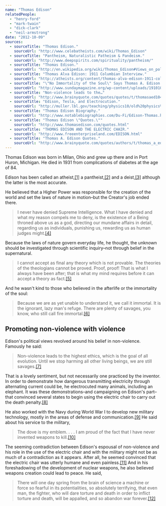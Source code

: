 ```yaml
---
name: "Thomas Edison"
relatedPeople:
  - "henry-ford"
  - "mark-twain"
  - "dick-clark"
  - "neil-armstrong"
date: "2012-10-09"
sources:
  - sourceTitle: "Thomas Edison."
    sourceUrl: "http://www.celebatheists.com/wiki/Thomas_Edison"
  - sourceTitle: "Pantheism, Naturalistic Patheism & Pandeism."
    sourceUrl: "http://www.deepspirits.com/spirituality/pantheism/"
  - sourceTitle: "Thomas Edison."
    sourceUrl: "http://en.wikipedia.org/wiki/Thomas_Edison#Views_on_politics.2C_religion_and_metaphysics"
  - sourceTitle: "Thomas Alva Edison: 1911 Columbian Interview."
    sourceUrl: "http://atheists.org/content/thomas-alva-edison-1911-columbian-interview"
  - sourceTitle: "\"No Immortality of the Soul\" Says Thomas A. Edison."
    sourceUrl: "http://www.sundaymagazine.org/wp-content/uploads/19101002-5-no.pdf"
  - sourceTitle: "Non-violence leads to the…"
    sourceUrl: "http://www.brainyquote.com/quotes/quotes/t/thomasaed104088.html"
  - sourceTitle: "Edison, Tesla, and Electrocution."
    sourceUrl: "http://muller.lbl.gov/teaching/physics10/old%20physics%2010/physics%2010%20notes/electrocution.html"
  - sourceTitle: "Thomas Edison Biography."
    sourceUrl: "http://www.notablebiographies.com/Du-Fi/Edison-Thomas.html#b"
  - sourceTitle: "Thomas Edison \"Quotes.\""
    sourceUrl: "http://www.thomasedison.com/quotes.html"
  - sourceTitle: "THOMAS EDISON AND THE ELECTRIC CHAIR."
    sourceUrl: "http://www.freeenterpriseland.com/EDISON.html"
  - sourceTitle: "Thomas A. Edison Quotes."
    sourceUrl: "http://www.brainyquote.com/quotes/authors/t/thomas_a_edison.html"
---
```


Thomas Edison was born in Milan, Ohio and grew up there and in Port Huron, Michigan. He died in 1931 from complications of diabetes at the age of 84.

Edison has been called an atheist,<a class="source-citation" href="#http://www.celebatheists.com/wiki/Thomas_Edison" title="Thomas Edison.">[1]</a> a pantheist,<a class="source-citation" href="#http://www.deepspirits.com/spirituality/pantheism/" title="Pantheism, Naturalistic Patheism &amp; Pandeism.">[2]</a> and a deist,<a class="source-citation" href="#http://en.wikipedia.org/wiki/Thomas_Edison#Views_on_politics.2C_religion_and_metaphysics" title="Thomas Edison.">[3]</a> although the latter is the most accurate.

He believed that a Higher Power was responsible for the creation of the world and set the laws of nature in motion–but the Creator's job ended there.

>I never have denied Supreme Intelligence. What I have denied and what my reason compels me to deny, is the existence of a Being throned above us as a god, directing our mundane affairs in detail, regarding us as individuals, punishing us, rewarding us as human judges might.<a class="source-citation" href="#http://atheists.org/content/thomas-alva-edison-1911-columbian-interview" title="Thomas Alva Edison: 1911 Columbian Interview.">[4]</a>

Because the laws of nature govern everyday life, he thought, the unknown should be investigated through scientific inquiry–not through belief in the supernatural.

>I cannot accept as final any theory which is not provable. The theories of the theologians cannot be proved. Proof, proof! That is what I always have been after; that is what my mind requires before it can accept a theory as fact.<a class="source-citation" href="#http://atheists.org/content/thomas-alva-edison-1911-columbian-interview" title="Thomas Alva Edison: 1911 Columbian Interview.">[5]</a>

And he wasn't kind to those who believed in the afterlife or the immortality of the soul:

>Because we are as yet unable to understand it, we call it immortal. It is the ignorant, lazy man's refuge. There are plenty of savages, you know, who still call fire immortal.<a class="source-citation" href="#http://www.sundaymagazine.org/wp-content/uploads/19101002-5-no.pdf" title="&quot;No Immortality of the Soul&quot; Says Thomas A. Edison.">[6]</a>

## Promoting non-violence with violence

Edison's political views revolved around his belief in non-violence. Famously he said:

>Non-violence leads to the highest ethics, which is the goal of all evolution. Until we stop harming all other living beings, we are still savages.<a class="source-citation" href="#http://www.brainyquote.com/quotes/quotes/t/thomasaed104088.html" title="Non-violence leads to the…">[7]</a>

That is a lovely sentiment, but not necessarily one practiced by the inventor. In order to demonstrate how dangerous transmitting electricity through alternating current could be, he electrocuted many animals, including an elephant. It was these demonstrations–and campaigning on Edison's part–that convinced several states to begin using the electric chair to carry out the death penalty.<a class="source-citation" href="#http://muller.lbl.gov/teaching/physics10/old%20physics%2010/physics%2010%20notes/electrocution.html" title="Edison, Tesla, and Electrocution.">[8]</a>

He also worked with the Navy during World War I to develop new military technology, mostly in the areas of defense and communication.<a class="source-citation" href="#http://www.notablebiographies.com/Du-Fi/Edison-Thomas.html#b" title="Thomas Edison Biography.">[9]</a> He said about his service to the military,

>The dove is my emblem. . . . I am proud of the fact that I have never invented weapons to kill.<a class="source-citation" href="#http://www.thomasedison.com/quotes.html" title="Thomas Edison &quot;Quotes.&quot;">[10]</a>

The seeming contradiction between Edison's espousal of non-violence and his role in the use of the electric chair and with the military might not be as much of a contradiction as it appears. After all, he seemed convinced that the electric chair was utterly humane and even painless.<a class="source-citation" href="#http://www.freeenterpriseland.com/EDISON.html" title="THOMAS EDISON AND THE ELECTRIC CHAIR.">[11]</a> And in his foreshadowing of the development of nuclear weapons, he also believed weapons creation could lead to peace. He said,

>There will one day spring from the brain of science a machine or force so fearful in its potentialities, so absolutely terrifying, that even man, the fighter, who will dare torture and death in order to inflict torture and death, will be appalled, and so abandon war forever.<a class="source-citation" href="#http://www.brainyquote.com/quotes/authors/t/thomas_a_edison.html" title="Thomas A. Edison Quotes.">[12]</a>